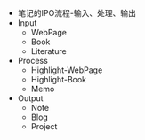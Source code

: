 - 笔记的IPO流程-输入、处理、输出
- Input
	- WebPage
	- Book
	- Literature
- Process
	- Highlight-WebPage
	- Highlight-Book
	- Memo
- Output
	- Note
	- Blog
	- Project